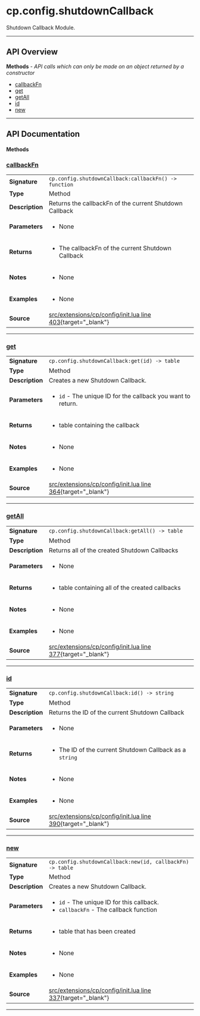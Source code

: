 # cp.config.shutdownCallback

Shutdown Callback Module.

---

## API Overview
**Methods** - _API calls which can only be made on an object returned by a constructor_
 * [callbackFn](#callbackfn)
 * [get](#get)
 * [getAll](#getall)
 * [id](#id)
 * [new](#new)


---

## API Documentation

#### Methods


### [callbackFn](#callbackfn)

|                                             |                                                                                     |
| --------------------------------------------|-------------------------------------------------------------------------------------|
| **Signature**                               | `cp.config.shutdownCallback:callbackFn() -> function`                                                                    |
| **Type**                                    | Method                                                                     |
| **Description**                             | Returns the callbackFn of the current Shutdown Callback                                                                     |
| **Parameters**                              | <ul><li>None</li></ul> |
| **Returns**                                 | <ul><li>The callbackFn of the current Shutdown Callback</li></ul>          |
| **Notes**                                   | <ul><li>None</li></ul> |
| **Examples**                                | <ul><li>None</li></ul> |
| **Source**                                  | [src/extensions/cp/config/init.lua line 403](https://github.com/CommandPost/CommandPost/blob/develop/src/extensions/cp/config/init.lua#L403){target="_blank"} |

---


### [get](#get)

|                                             |                                                                                     |
| --------------------------------------------|-------------------------------------------------------------------------------------|
| **Signature**                               | `cp.config.shutdownCallback:get(id) -> table`                                                                    |
| **Type**                                    | Method                                                                     |
| **Description**                             | Creates a new Shutdown Callback.                                                                     |
| **Parameters**                              | <ul><li>`id`		- The unique ID for the callback you want to return.</li></ul> |
| **Returns**                                 | <ul><li>table containing the callback</li></ul>          |
| **Notes**                                   | <ul><li>None</li></ul> |
| **Examples**                                | <ul><li>None</li></ul> |
| **Source**                                  | [src/extensions/cp/config/init.lua line 364](https://github.com/CommandPost/CommandPost/blob/develop/src/extensions/cp/config/init.lua#L364){target="_blank"} |

---


### [getAll](#getall)

|                                             |                                                                                     |
| --------------------------------------------|-------------------------------------------------------------------------------------|
| **Signature**                               | `cp.config.shutdownCallback:getAll() -> table`                                                                    |
| **Type**                                    | Method                                                                     |
| **Description**                             | Returns all of the created Shutdown Callbacks                                                                     |
| **Parameters**                              | <ul><li>None</li></ul> |
| **Returns**                                 | <ul><li>table containing all of the created callbacks</li></ul>          |
| **Notes**                                   | <ul><li>None</li></ul> |
| **Examples**                                | <ul><li>None</li></ul> |
| **Source**                                  | [src/extensions/cp/config/init.lua line 377](https://github.com/CommandPost/CommandPost/blob/develop/src/extensions/cp/config/init.lua#L377){target="_blank"} |

---


### [id](#id)

|                                             |                                                                                     |
| --------------------------------------------|-------------------------------------------------------------------------------------|
| **Signature**                               | `cp.config.shutdownCallback:id() -> string`                                                                    |
| **Type**                                    | Method                                                                     |
| **Description**                             | Returns the ID of the current Shutdown Callback                                                                     |
| **Parameters**                              | <ul><li>None</li></ul> |
| **Returns**                                 | <ul><li>The ID of the current Shutdown Callback as a `string`</li></ul>          |
| **Notes**                                   | <ul><li>None</li></ul> |
| **Examples**                                | <ul><li>None</li></ul> |
| **Source**                                  | [src/extensions/cp/config/init.lua line 390](https://github.com/CommandPost/CommandPost/blob/develop/src/extensions/cp/config/init.lua#L390){target="_blank"} |

---


### [new](#new)

|                                             |                                                                                     |
| --------------------------------------------|-------------------------------------------------------------------------------------|
| **Signature**                               | `cp.config.shutdownCallback:new(id, callbackFn) -> table`                                                                    |
| **Type**                                    | Method                                                                     |
| **Description**                             | Creates a new Shutdown Callback.                                                                     |
| **Parameters**                              | <ul><li>`id`	- The unique ID for this callback.</li><li>`callbackFn` - The callback function</li></ul> |
| **Returns**                                 | <ul><li>table that has been created</li></ul>          |
| **Notes**                                   | <ul><li>None</li></ul> |
| **Examples**                                | <ul><li>None</li></ul> |
| **Source**                                  | [src/extensions/cp/config/init.lua line 337](https://github.com/CommandPost/CommandPost/blob/develop/src/extensions/cp/config/init.lua#L337){target="_blank"} |

---

